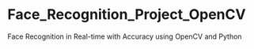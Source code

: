 # Face_Recognition_Project_OpenCV
Face Recognition in Real-time with Accuracy using OpenCV and Python
